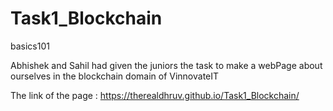 # Task1_Blockchain
basics101 

 Abhishek and Sahil had given the juniors the task to make a webPage about ourselves in the blockchain domain of VinnovateIT


The link of the page : https://therealdhruv.github.io/Task1_Blockchain/
